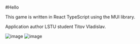 #Hello

This game is written in React TypeScript using the MUI library.

Application author LSTU student Titov Vladislav.

![image](https://user-images.githubusercontent.com/100470279/163874804-02b5e744-6c37-4661-96b5-a560ac9082b7.png)
![image](https://user-images.githubusercontent.com/100470279/163874893-a8e1c9c8-5d17-45ec-b57b-ff1d943af576.png)
